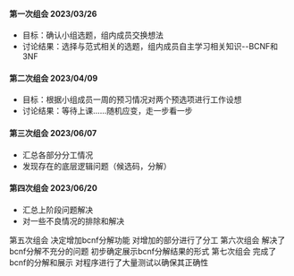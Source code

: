 #### 第一次组会 2023/03/26 

*  目标：确认小组选题，组内成员交换想法
* 讨论结果：选择与范式相关的选题，组内成员自主学习相关知识--BCNF和3NF

#### 第二次组会 2023/04/09

* 目标：根据小组成员一周的预习情况对两个预选项进行工作设想
* 讨论结果：等待上课......随机应变，走一步看一步

#### 第三次组会 2023/06/07

* 汇总各部分分工情况
* 发现存在的底层逻辑问题（候选码，分解）

#### 第四次组会 2023/06/20

* 汇总上阶段问题解决
* 对一些不良情况的排除和解决

第五次组会
决定增加bcnf分解功能
对增加的部分进行了分工
第六次组会
解决了bcnf分解不充分的问题
初步确定展示bcnf分解结果的形式
第七次组会
完成了bcnf的分解和展示
对程序进行了大量测试以确保其正确性